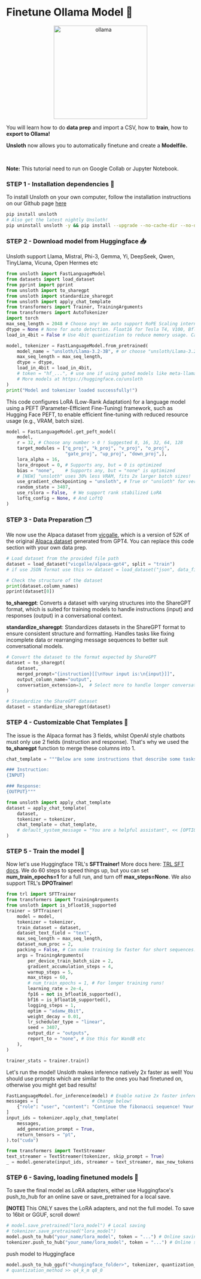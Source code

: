 # Finetune Ollama Model 🦙

<p align="center">
  <img src="https://github.com/user-attachments/assets/229d7fe1-63a3-4fd9-abb5-5b0f2348caa5" alt="ollama" width="250">
</p>

<p>You will learn how to do <b>data prep</b> and import a CSV, how to <b>train</b>, how to <b>export to Ollama!</b></p>
<p></p><b>Unsloth</b> now allows you to automatically finetune and create a <b>Modelfile.</b></p><br>

<p><b>Note:</b> This tutorial need to run on Google Collab or Jupyter Notebook.</p>

<h3><b>STEP 1 - Installation dependencies</b> 🔗</h3>
<p>To install Unsloth on your own computer, follow the installation instructions on our Github page <a href="https://github.com/unslothai/unsloth">here</a> </p>

```bash
pip install unsloth
# Also get the latest nightly Unsloth!
pip uninstall unsloth -y && pip install --upgrade --no-cache-dir --no-deps git+https://github.com/unslothai/unsloth.git
```

<h3><b>STEP 2 - Download model from Huggingface</b> 📥</h3>
<p>Unsloth support Llama, Mistral, Phi-3, Gemma, Yi, DeepSeek, Qwen, TinyLlama, Vicuna, Open Hermes etc</p>

```python
from unsloth import FastLanguageModel
from datasets import load_dataset
from pprint import pprint
from unsloth import to_sharegpt
from unsloth import standardize_sharegpt
from unsloth import apply_chat_template
from transformers import Trainer, TrainingArguments
from transformers import AutoTokenizer
import torch
max_seq_length = 2048 # Choose any! We auto support RoPE Scaling internally!
dtype = None # None for auto detection. Float16 for Tesla T4, V100, Bfloat16 for Ampere+
load_in_4bit = False # Use 4bit quantization to reduce memory usage. Can be False.

model, tokenizer = FastLanguageModel.from_pretrained(
    model_name = "unsloth/Llama-3.2-3B", # or choose "unsloth/Llama-3.2-1B-Instruct"
    max_seq_length = max_seq_length,
    dtype = dtype,
    load_in_4bit = load_in_4bit,
    # token = "hf_...", # use one if using gated models like meta-llama/Llama-2-7b-hf
    # More models at https://huggingface.co/unsloth
)
print("Model and tokenizer loaded successfully!")
```

<p>This code configures LoRA (Low-Rank Adaptation) for a language model using a PEFT (Parameter-Efficient Fine-Tuning) framework, such as Hugging Face PEFT, to enable efficient fine-tuning with reduced resource usage (e.g., VRAM, batch size).</p>

```python
model = FastLanguageModel.get_peft_model(
    model,
    r = 32, # Choose any number > 0 ! Suggested 8, 16, 32, 64, 128
    target_modules = ["q_proj", "k_proj", "v_proj", "o_proj",
                      "gate_proj", "up_proj", "down_proj",],
    lora_alpha = 16,
    lora_dropout = 0, # Supports any, but = 0 is optimized
    bias = "none",    # Supports any, but = "none" is optimized
    # [NEW] "unsloth" uses 30% less VRAM, fits 2x larger batch sizes!
    use_gradient_checkpointing = "unsloth", # True or "unsloth" for very long context
    random_state = 3407,
    use_rslora = False,  # We support rank stabilized LoRA
    loftq_config = None, # And LoftQ
)
```

<h3><b>STEP 3 - Data Preparation</b> 🗂️</h3>
<p>We now use the Alpaca dataset from <a href="https://huggingface.co/datasets/vicgalle/alpaca-gpt4">vicgalle</a>, which is a version of 52K of the original <a href="https://crfm.stanford.edu/2023/03/13/alpaca.html">Alpaca dataset</a> generated from GPT4. You can replace this code section with your own data prep.</p>

```python
# Load dataset from the provided file path
dataset = load_dataset("vicgalle/alpaca-gpt4", split = "train")
# if use JSON format use this >> dataset = load_dataset("json", data_files="xxx.json", split="train")

# Check the structure of the dataset
print(dataset.column_names)
pprint(dataset[0])
```

<p><b>to_sharegpt</b>: Converts a dataset with varying structures into the ShareGPT format, which is suited for training models to handle instructions (input) and responses (output) in a conversational context.</p>
<p><b>standardize_sharegpt</b>: Standardizes datasets in the ShareGPT format to ensure consistent structure and formatting. Handles tasks like fixing incomplete data or rearranging message sequences to better suit conversational models.</p>

```python
# Convert the dataset to the format expected by ShareGPT
dataset = to_sharegpt(
    dataset,
    merged_prompt="{instruction}[[\nYour input is:\n{input}]]",
    output_column_name="output",
    conversation_extension=3,  # Select more to handle longer conversations
)

# Standardize the ShareGPT dataset
dataset = standardize_sharegpt(dataset)
```

<h3><b>STEP 4 - Customizable Chat Templates</b> 💬 </h3>
<p>The issue is the Alpaca format has 3 fields, whilst OpenAI style chatbots must only use 2 fields (instruction and response). That's why we used the <b>to_sharegpt</b> function to merge these columns into 1.</p>

```python
chat_template = """Below are some instructions that describe some tasks. Write responses that appropriately complete each request.

### Instruction:
{INPUT}

### Response:
{OUTPUT}"""

from unsloth import apply_chat_template
dataset = apply_chat_template(
    dataset,
    tokenizer = tokenizer,
    chat_template = chat_template,
    # default_system_message = "You are a helpful assistant", << [OPTIONAL]
)
```

<h3><b>STEP 5 - Train the model</b> 🦾</h3>
<p>Now let's use Huggingface TRL's <b>SFTTrainer!</b> More docs here: <a href="https://huggingface.co/docs/trl/sft_trainer">TRL SFT docs</a>. We do 60 steps to speed things up, but you can set <b>num_train_epochs=1</b> for a full run, and turn off <b>max_steps=None</b>. We also support TRL's <b>DPOTrainer</b>!</p>

```python
from trl import SFTTrainer
from transformers import TrainingArguments
from unsloth import is_bfloat16_supported
trainer = SFTTrainer(
    model = model,
    tokenizer = tokenizer,
    train_dataset = dataset,
    dataset_text_field = "text",
    max_seq_length = max_seq_length,
    dataset_num_proc = 2,
    packing = False, # Can make training 5x faster for short sequences.
    args = TrainingArguments(
        per_device_train_batch_size = 2,
        gradient_accumulation_steps = 4,
        warmup_steps = 5,
        max_steps = 60,
        # num_train_epochs = 1, # For longer training runs!
        learning_rate = 2e-4,
        fp16 = not is_bfloat16_supported(),
        bf16 = is_bfloat16_supported(),
        logging_steps = 1,
        optim = "adamw_8bit",
        weight_decay = 0.01,
        lr_scheduler_type = "linear",
        seed = 3407,
        output_dir = "outputs",
        report_to = "none", # Use this for WandB etc
    ),
)
```

```python
trainer_stats = trainer.train()
```

<p>Let's run the model! Unsloth makes inference natively 2x faster as well! You should use prompts which are similar to the ones you had finetuned on, otherwise you might get bad results!</p>

```python
FastLanguageModel.for_inference(model) # Enable native 2x faster inference
messages = [                    # Change below!
    {"role": "user", "content": "Continue the fibonacci sequence! Your input is 1, 1, 2, 3, 5, 8,"},
]
input_ids = tokenizer.apply_chat_template(
    messages,
    add_generation_prompt = True,
    return_tensors = "pt",
).to("cuda")

from transformers import TextStreamer
text_streamer = TextStreamer(tokenizer, skip_prompt = True)
_ = model.generate(input_ids, streamer = text_streamer, max_new_tokens = 128, pad_token_id = tokenizer.eos_token_id)
```

<h3><b>STEP 6 - Saving, loading finetuned models</b> 💬 </h3>
<p>To save the final model as LoRA adapters, either use Huggingface's push_to_hub for an online save or save_pretrained for a local save.</p>
<p><b>[NOTE]</b> This ONLY saves the LoRA adapters, and not the full model. To save to 16bit or GGUF, scroll down!</p>

```python
# model.save_pretrained("lora_model") # Local saving
# tokenizer.save_pretrained("lora_model")
model.push_to_hub("your_name/lora_model", token = "...") # Online saving
tokenizer.push_to_hub("your_name/lora_model", token = "...") # Online saving
```

<p>push model to Huggingface</p>

```python
model.push_to_hub_gguf("<hungingface_folder>", tokenizer, quantization_method = "q8_0", token = "...")
# quantization_method >> q4_k_m q8_0
```
